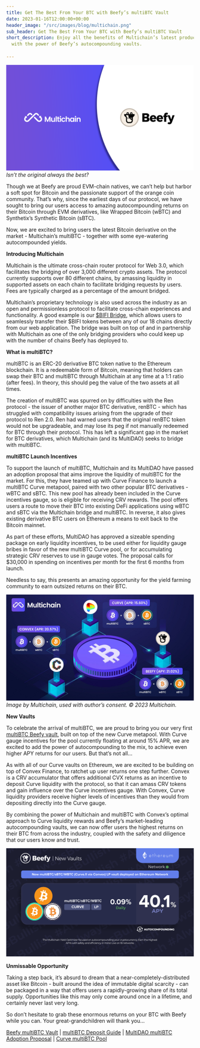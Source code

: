 ```yaml
---
title: Get The Best From Your BTC with Beefy’s multiBTC Vault
date: 2023-01-16T12:00:00+00:00
header_image: "/src/images/blog/multichain.png"
sub_header: Get The Best From Your BTC with Beefy’s multiBTC Vault
short_description: Enjoy all the benefits of Multichain’s latest product combined
  with the power of Beefy’s autocompounding vaults.

---
```

![](/src/images/blog/multichain.png)  
_Isn’t the original always the best?_

Though we at Beefy are proud EVM-chain natives, we can’t help but harbor a soft spot for Bitcoin and the passionate support of the orange coin community. That’s why, since the earliest days of our protocol, we have sought to bring our users access to amazing autocompounding returns on their Bitcoin through EVM derivatives, like Wrapped Bitcoin (wBTC) and Synthetix’s Synthetic Bitcoin (sBTC).

Now, we are excited to bring users the latest Bitcoin derivative on the market - Multichain’s multiBTC - together with some eye-watering autocompounded yields.

**Introducing Multichain**

Multichain is the ultimate cross-chain router protocol for Web 3.0, which facilitates the bridging of over 3,000 different crypto assets. The protocol currently supports over 80 different chains, by amassing liquidity in supported assets on each chain to facilitate bridging requests by users. Fees are typically charged as a percentage of the amount bridged.

Multichain’s proprietary technology is also used across the industry as an open and permissionless protocol to facilitate cross-chain experiences and functionality. A good example is our [$BIFI Bridge](https://app.beefy.finance/bridge), which allows users to seamlessly transfer their $BIFI tokens between any of our 18 chains directly from our web application. The bridge was built on top of and in partnership with Multichain as one of the only bridging providers who could keep up with the number of chains Beefy has deployed to.

**What is multiBTC?**

multiBTC is an ERC-20 derivative BTC token native to the Ethereum blockchain. It is a redeemable form of Bitcoin, meaning that holders can swap their BTC and multiBTC through Multichain at any time at a 1:1 ratio (after fees). In theory, this should peg the value of the two assets at all times.

The creation of multiBTC was spurred on by difficulties with the Ren protocol - the issuer of another major BTC derivative, renBTC - which has struggled with compatibility issues arising from the upgrade of their protocol to Ren 2.0. Ren had warned users that the original renBTC token would not be upgradeable, and may lose its peg if not manually redeemed for BTC through their protocol. This has left a significant gap in the market for BTC derivatives, which Multichain (and its MultiDAO) seeks to bridge with multiBTC.

**multiBTC Launch Incentives**

To support the launch of multiBTC, Multichain and its MultiDAO have passed an adoption proposal that aims improve the liquidity of multiBTC for the market. For this, they have teamed up with Curve Finance to launch a multiBTC Curve metapool, paired with two other popular BTC derivatives - wBTC and sBTC. This new pool has already been included in the Curve incentives gauge, so is eligible for receiving CRV rewards. The pool offers users a route to move their BTC into existing DeFi applications using wBTC and sBTC via the Multichain bridge and multiBTC. In reverse, it also gives existing derivative BTC users on Ethereum a means to exit back to the Bitcoin mainnet.

As part of these efforts, MultiDAO has approved a sizeable spending package on early liquidity incentives, to be used either for liquidity gauge bribes in favor of the new multiBTC Curve pool, or for accumulating strategic CRV reserves to use in gauge votes. The proposal calls for $30,000 in spending on incentives per month for the first 6 months from launch.

Needless to say, this presents an amazing opportunity for the yield farming community to earn outsized returns on their BTC.

![](/src/images/blog/multi-diagram.jpg)_Image by Multichain, used with author’s consent. © 2023 Multichain._

**New Vaults**

To celebrate the arrival of multiBTC, we are proud to bring you our very first [multiBTC Beefy vault](https://app.beefy.finance/vault/convex-multibtc), built on top of the new Curve metapool. With Curve gauge incentives for the pool currently floating at around 15% APR, we are excited to add the power of autocompounding to the mix, to achieve even higher APY returns for our users. But that’s not all…

As with all of our Curve vaults on Ethereum, we are excited to be building on top of Convex Finance, to ratchet up user returns one step further. Convex is a CRV accumulator that offers additional CVX returns as an incentive to deposit Curve liquidity with the protocol, so that it can amass CRV tokens and gain influence over the Curve incentives gauge. With Convex, Curve liquidity providers receive higher levels of incentives than they would from depositing directly into the Curve gauge.

By combining the power of Multichain and multiBTC with Convex’s optimal approach to Curve liquidity rewards and Beefy’s market-leading autocompounding vaults, we can now offer users the highest returns on their BTC from across the industry, coupled with the safety and diligence that our users know and trust.

![](/src/images/blog/multi.png)

**Unmissable Opportunity**

Taking a step back, it’s absurd to dream that a near-completely-distributed asset like Bitcoin - built around the idea of immutable digital scarcity - can be packaged in a way that offers users a rapidly-growing share of its total supply. Opportunities like this may only come around once in a lifetime, and certainly never last very long.

So don’t hesitate to grab these enormous returns on your BTC with Beefy while you can. Your great-grandchildren will thank you…

[Beefy multiBTC Vault](https://app.beefy.finance/vault/convex-multibtc "Beefy Vault") | [multiBTC Deposit Guide](https://multichain.zendesk.com/hc/en-us/articles/6057029726735-How-to-swap-BTC-to-MultiBTC-Bitcoin-Bridge-Walkthrough "Deposit Guide") | [MultiDAO multiBTC Adoption Proposal](https://snapshot.org/#/multichaindao.eth/proposal/0xeaed47f5e64539b7eda4fe10c68e1274926b6bbe97fa391859ce1005100043da "Adoption Proposal") | [Curve multiBTC Pool](https://curve.fi/#/ethereum/pools/factory-v2-245/deposit "Curve Pool")